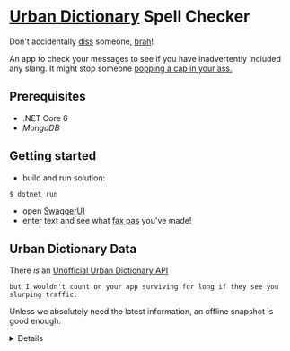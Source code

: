 ﻿# [Urban Dictionary](https://www.urbandictionary.com/) Spell Checker
Don't accidentally [diss](http://diss.urbanup.com/37489) someone, [brah](http://brah.urbanup.com/1485311)!

An app to check your messages to see if you have inadvertently included any slang.
It might stop someone [popping a cap in your ass.](https://www.urbandictionary.com/define.php?term=pop+a+cap+in+your+ass)

## Prerequisites
* .NET Core 6
* _MongoDB_

## Getting started
* build and run solution:

```bash
$ dotnet run
```

* open [SwaggerUI](http://localhost:5287/swagger/index.html)
* enter text and see what [fax pas](https://www.urbandictionary.com/define.php?term=Faux%20Pas) you've made!

## Urban Dictionary Data
There *is* an [Unofficial Urban Dictionary API](https://dev.to/nhighleysalongenius/comment/epgk)

```text
but I wouldn't count on your app surviving for long if they see you slurping traffic.
```

Unless we absolutely need the latest information, an offline snapshot is good enough.

<details>

### Getting data
_Urban Dictionary_ is **huge**, so the dataset is correspondingly large.  As such, it has not been included in this repository.
It can be downloaded from the following links:

* https://www.reddit.com/r/datasets/comments/63spoc/19gb_of_urban_dictionary_definitions_1999_may_2016/
* https://archive.org/details/UrbanDictionary1999-May2016DefinitionsCorpus
  * UT_raw_plus_lowercase.7z (380 MB)
    * `words.json` (1.7 GB)

### Loading data
* extract `words.json` from `UT_raw_plus_lowercase.7z`
* import into _MongoDB_:
  * database: `urban-dictionary`
  * collection: `words`

</details>
